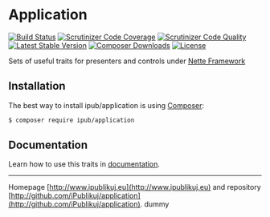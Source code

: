 # Application

[![Build Status](https://img.shields.io/travis/iPublikuj/application.svg?style=flat-square)](https://travis-ci.org/iPublikuj/application)
[![Scrutinizer Code Coverage](https://img.shields.io/scrutinizer/coverage/g/iPublikuj/application.svg?style=flat-square)](https://scrutinizer-ci.com/g/iPublikuj/application/?branch=master)
[![Scrutinizer Code Quality](https://img.shields.io/scrutinizer/g/iPublikuj/application.svg?style=flat-square)](https://scrutinizer-ci.com/g/iPublikuj/application/?branch=master)
[![Latest Stable Version](https://img.shields.io/packagist/v/ipub/application.svg?style=flat-square)](https://packagist.org/packages/ipub/application)
[![Composer Downloads](https://img.shields.io/packagist/dt/ipub/application.svg?style=flat-square)](https://packagist.org/packages/ipub/application)
[![License](https://img.shields.io/packagist/l/ipub/application.svg?style=flat-square)](https://packagist.org/packages/ipub/application)

Sets of useful traits for presenters and controls under [Nette Framework](http://nette.org/)

## Installation

The best way to install ipub/application is using  [Composer](http://getcomposer.org/):

```sh
$ composer require ipub/application
```

## Documentation

Learn how to use this traits in [documentation](https://github.com/iPublikuj/application/blob/master/docs/en/index.md).

***
Homepage [http://www.ipublikuj.eu](http://www.ipublikuj.eu) and repository [http://github.com/iPublikuj/application](http://github.com/iPublikuj/application).
dummy
